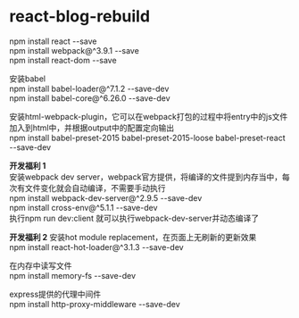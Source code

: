 # react-blog-rebuild

npm install react --save    
npm install webpack@^3.9.1 --save    
npm install react-dom --save   

安装babel    
npm install babel-loader@^7.1.2 --save-dev    
npm install babel-core@^6.26.0 --save-dev    

安装html-webpack-plugin，它可以在webpack打包的过程中将entry中的js文件加入到html中，并根据output中的配置定向输出    
npm install babel-preset-2015 babel-preset-2015-loose babel-preset-react --save-dev    

**开发福利 1**   
安装webpack dev server，webpack官方提供，将编译的文件提到内存当中，每次有文件变化就会自动编译，不需要手动执行       
npm install webpack-dev-server@^2.9.5 --save-dev    
npm install cross-env@^5.1.1 --save-dev    
执行npm run dev:client 就可以执行webpack-dev-server并动态编译了   

**开发福利 2**
安装hot module replacement，在页面上无刷新的更新效果       
npm install react-hot-loader@^3.1.3 --save-dev    

在内存中读写文件     
npm install memory-fs --save-dev     

express提供的代理中间件    
npm install http-proxy-middleware --save-dev    